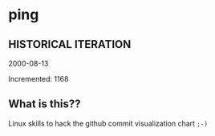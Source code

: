 # ping

## HISTORICAL ITERATION
2000-08-13

Incremented: 1168

## What is this?? 
Linux skills to hack the github commit visualization chart `;-)`
